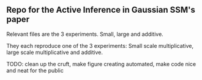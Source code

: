 ## Repo for the Active Inference in Gaussian SSM's paper

Relevant files are the 3 experiments. Small, large and additive.

They each reproduce one of the 3 experiments: Small scale multiplicative, large scale multiplicative and additive.

TODO: clean up the cruft, make figure creating automated, make code nice and neat for the public
